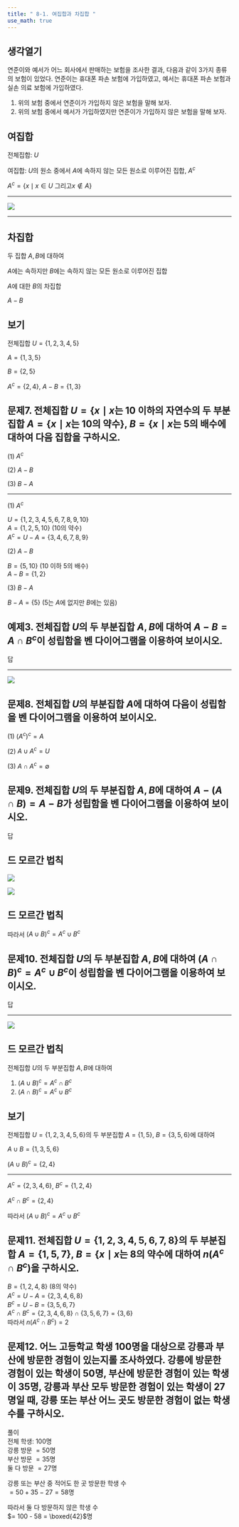 ```yaml
---
title: " 8-1. 여집합과 차집합 " 
use_math: true
---
```



## 생각열기

연준이와 예서가 어느 회사에서 판매하는 보험을 조사한 결과, 다음과 같이 3가지 종류의 보험이 있었다. 연준이는 휴대폰 파손 보험에 가입하였고, 예서는 휴대폰 파손 보험과 실손 의료 보험에 가입하였다.

1. 위의 보험 중에서 연준이가 가입하지 않은 보험을 말해 보자.
2. 위의 보험 중에서 예서가 가입하였지만 연준이가 가입하지 않은 보험을 말해 보자.

## 여집합

전체집합: $U$

여집합: $U$의 원소 중에서 $A$에 속하지 않는 모든 원소로 이루어진 집합, $A^c$

$A^c=\lbrace x\mid x \in U\text{ 그리고}x \not\in A\rbrace$

---

![](Pasted%20image%2020250801201401.png)

---

## 차집합

두 집합 $A, B$에 대하여

$A$에는 속하지만 $B$에는 속하지 않는 모든 원소로 이루어진 집합

$A$에 대한 $B$의 차집합

$A-B$

## 보기

전체집합 $U=\lbrace 1, 2, 3, 4, 5\rbrace$

$A=\lbrace 1, 3, 5\rbrace$

$B=\lbrace 2, 5\rbrace$

$A^c=\lbrace 2, 4\rbrace$, $A-B=\lbrace 1, 3\rbrace$

## 문제7. 전체집합 $U=\lbrace x\mid x\text{는 10 이하의 자연수}$의 두 부분집합 $A=\lbrace x\mid x\text{는 10의 약수}\rbrace$, $B=\lbrace x\mid x\text{는 5의 배수}$에 대하여 다음 집합을 구하시오. 

(1) $A^c$

(2) $A-B$

(3) $B-A$

---

(1) $A^c$

$U = \lbrace 1,2,3,4,5,6,7,8,9,10 \rbrace$  
$A = \lbrace 1,2,5,10 \rbrace$ (10의 약수)  
$A^c = U - A = \lbrace 3,4,6,7,8,9 \rbrace$

(2) $A-B$

$B = \lbrace 5,10 \rbrace$ (10 이하 5의 배수)  
$A-B = \lbrace 1,2 \rbrace$

(3) $B-A$

$B-A = \lbrace 5 \rbrace$ (5는 $A$에 없지만 $B$에는 있음)

## 예제3. 전체집합 $U$의 두 부분집합 $A, B$에 대하여 $A-B=A\cap B^c$이 성립함을 벤 다이어그램을 이용하여 보이시오. 

답

---

![](Pasted%20image%2020250801225807.png)

## 문제8. 전체집합 $U$의 부분집합 $A$에 대하여 다음이 성립함을 벤 다이어그램을 이용하여 보이시오. 

(1) $(A^c)^c=A$

(2) $A\cup A^c=U$

(3) $A\cap A^c=\emptyset$

## 문제9. 전체집합 $U$의 두 부분집합 $A, B$에 대하여 $A-(A\cap B)=A-B$가 성립함을 벤 다이어그램을 이용하여 보이시오. 

답

## 드 모르간 법칙

![](Pasted%20image%2020250801230134.png)

![](Pasted%20image%2020250801230142.png)

## 드 모르간 법칙

따라서 $(A\cup B)^c=A^c\cup B^c$

## 문제10. 전체집합 $U$의 두 부분집합 $A, B$에 대하여 $(A\cap B)^c=A^c\cup B^c$이 성립함을 벤 다이어그램을 이용하여 보이시오. 

답

---

![](Pasted%20image%2020250801230342.png)

## 드 모르간 법칙

전체집합 $U$의 두 부분집합 $A, B$에 대하여

1. $(A\cup B)^c=A^c\cap B^c$
2. $(A\cap B)^c=A^c\cup B^c$

## 보기

전체집합 $U=\lbrace 1, 2, 3, 4, 5, 6\rbrace$의 두 부분집합 $A=\lbrace 1, 5\rbrace$, $B=\lbrace 3, 5, 6\rbrace$에 대하여 

$A\cup B=\lbrace 1, 3, 5, 6\rbrace$

$(A\cup B)^c=\lbrace 2, 4\rbrace$

---

$A^c=\lbrace 2, 3, 4, 6\rbrace$, $B^c=\lbrace 1, 2, 4\rbrace$

$A^c\cap B^c=\lbrace 2, 4\rbrace$

따라서 $(A\cup B)^c=A^c\cup B^c$

## 문제11. 전체집합 $U=\lbrace 1, 2, 3, 4, 5, 6, 7, 8\rbrace$의 두 부분집합 $A=\lbrace 1, 5, 7\rbrace$, $B=\lbrace x\mid x\text{는 8의 약수}$에 대하여 $n(A^c\cap B^c)$을 구하시오. 

$B = \lbrace 1,2,4,8 \rbrace$ (8의 약수)  
$A^c = U - A = \lbrace 2,3,4,6,8 \rbrace$  
$B^c = U - B = \lbrace 3,5,6,7 \rbrace$  
$A^c \cap B^c = \lbrace 2,3,4,6,8 \rbrace \cap \lbrace 3,5,6,7 \rbrace = \lbrace 3,6 \rbrace$  
따라서 $n(A^c \cap B^c) = 2$

## 문제12. 어느 고등학교 학생 100명을 대상으로 강릉과 부산에 방문한 경험이 있는지롤 조사하였다. 강릉에 방문한 경험이 있는 학생이 50명, 부산에 방문한 경험이 있는 학생이 35명, 강릉과 부산 모두 방문한 경험이 있는 학생이 27명일 때, 강릉 또는 부산 어느 곳도 방문한 경험이 없는 학생 수를 구하시오.

풀이  
전체 학생: 100명  
강릉 방문 $= 50$명  
부산 방문 $= 35$명  
둘 다 방문 $= 27$명

강릉 또는 부산 중 적어도 한 곳 방문한 학생 수  
$= 50 + 35 - 27 = 58$명

따라서 둘 다 방문하지 않은 학생 수  
$= 100 - 58 = \boxed{42}$명
